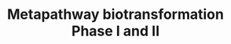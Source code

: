 ---
annotations:
- id: PW:0000857
  parent: regulatory pathway
  type: Pathway Ontology
  value: phase I biotransformation pathway
- id: PW:0000124
  parent: regulatory pathway
  type: Pathway Ontology
  value: cellular detoxification pathway
- id: PW:0000858
  parent: regulatory pathway
  type: Pathway Ontology
  value: phase II biotransformation pathway
- id: PW:0000375
  parent: regulatory pathway
  type: Pathway Ontology
  value: phase I biotransformation pathway via cytochrome P450
authors:
- Pieter Giesbertz
- Khanspers
- MaintBot
- MartijnVanIersel
- Ddigles
- DeSl
- Fehrhart
- AlexanderPico
- Egonw
citedin:
- link: PMC9377275
  title: 'Identifying Drug-Induced Liver Injury Associated With Inflammation-Drug
    and Drug-Drug Interactions in Pharmacologic Treatments for COVID-19 by Bioinformatics
    and System Biology Analyses: The Role of Pregnane X Receptor (2022)'
- link: PMC6309236
  title: Biological Pathways Leading From ANGPTL8 to Diabetes Mellitus–A Co-expression
    Network Based Analysis (2018)
- link: PMC6021444
  title: Transcriptomics analysis reveals new insights in E171-induced molecular alterations
    in a mouse model of colon cancer (2018)
description: Biotransformation is the chemical modification (or modifications) made
  by an organism on a chemical compound. If this modification ends in mineral compounds
  like CO2, NH4+, or H2O, the biotransformation is called mineralisation.  Biotransformation
  means chemical alteration of chemicals such as nutrients, amino acids, toxins, and
  drugs in the body. It is also needed to render non-polar compounds polar so that
  they are not reabsorbed in renal tubules and are excreted. Biotransformation of
  xenobiotics can dominate toxicokinetics and the metabolites may reach higher concentrations
  in organisms than their parent compounds. [https://en.wikipedia.org/wiki/Biotransformation]  Proteins
  on this pathway have targeted assays available via the [https://assays.cancer.gov/available_assays?wp_id=WP702
  CPTAC Assay Portal]
last-edited: 2019-09-12
ndex: 4a9c124d-8b62-11eb-9e72-0ac135e8bacf
organisms:
- Homo sapiens
redirect_from:
- /index.php/Pathway:WP702
- /instance/WP702
- /instance/WP702_rr106643
revision: r106643
schema-jsonld:
- '@context': https://schema.org/
  '@id': https://wikipathways.github.io/pathways/WP702.html
  '@type': Dataset
  creator:
    '@type': Organization
    name: WikiPathways
  description: Biotransformation is the chemical modification (or modifications) made
    by an organism on a chemical compound. If this modification ends in mineral compounds
    like CO2, NH4+, or H2O, the biotransformation is called mineralisation.  Biotransformation
    means chemical alteration of chemicals such as nutrients, amino acids, toxins,
    and drugs in the body. It is also needed to render non-polar compounds polar so
    that they are not reabsorbed in renal tubules and are excreted. Biotransformation
    of xenobiotics can dominate toxicokinetics and the metabolites may reach higher
    concentrations in organisms than their parent compounds. [https://en.wikipedia.org/wiki/Biotransformation]  Proteins
    on this pathway have targeted assays available via the [https://assays.cancer.gov/available_assays?wp_id=WP702
    CPTAC Assay Portal]
  keywords:
  - AKR1A1
  - AKR1B1
  - AKR1B10
  - AKR1C1
  - AKR1C2
  - AKR1C3
  - AKR1C4
  - AKR1D1
  - AKR7A2
  - AKR7A3
  - BAAT
  - CHST1
  - CHST10
  - CHST11
  - CHST12
  - CHST13
  - CHST14
  - CHST2
  - CHST3
  - CHST4
  - CHST5
  - CHST6
  - CHST7
  - CHST8
  - CHST9
  - COMT
  - CYP11A1
  - CYP11B1
  - CYP11B2
  - CYP17A1
  - CYP19A1
  - CYP1A1
  - CYP1A2
  - CYP1B1
  - CYP20A1
  - CYP21A2
  - CYP24A1
  - CYP26A1
  - CYP26B1
  - CYP26C1
  - CYP27A1
  - CYP27B1
  - CYP27C1
  - CYP2A13
  - CYP2A6
  - CYP2A7
  - CYP2B6
  - CYP2C18
  - CYP2C19
  - CYP2C8
  - CYP2C9
  - CYP2D6
  - CYP2E1
  - CYP2F1
  - CYP2J2
  - CYP2R1
  - CYP2S1
  - CYP2U1
  - CYP2W1
  - CYP39A1
  - CYP3A4
  - CYP3A43
  - CYP3A5
  - CYP3A7
  - CYP450
  - CYP46A1
  - CYP4B1
  - CYP4F11
  - CYP4F12
  - CYP4F2
  - CYP4F22
  - CYP4F3
  - CYP4F8
  - CYP4V2
  - CYP4X1
  - CYP4Z1
  - CYP51A1
  - CYP7A1
  - CYP7B1
  - CYP8B1
  - EPHX1
  - EPHX2
  - FMO1
  - FMO2
  - FMO3
  - FMO4
  - FMO5
  - GAL3ST1
  - GAL3ST2
  - GAL3ST3
  - GAL3ST4
  - GLYAT
  - GLYATL1
  - GLYATL2
  - GPX1
  - GPX2
  - GPX3
  - GPX4
  - GPX5
  - GSR
  - GSS
  - GSTA1
  - GSTA2
  - GSTA3
  - GSTA4
  - GSTA5
  - GSTCD
  - GSTK1
  - GSTM1
  - GSTM2
  - GSTM3
  - GSTM4
  - GSTM5
  - GSTO1
  - GSTO2
  - GSTP1
  - GSTT1
  - GSTT2
  - GSTT2B
  - GSTZ1
  - Glutathione transferase
  - HNMT
  - HS2ST1
  - HS3ST1
  - HS3ST2
  - HS3ST3A1
  - HS3ST3B1
  - HS3ST4
  - HS3ST5
  - HS3ST6
  - HS6ST1
  - HS6ST2
  - HS6ST3
  - INMT
  - KCNAB1
  - KCNAB2
  - KCNAB3
  - MGST1
  - MGST2
  - MGST3
  - NAT1
  - NAT10
  - NAT11
  - NAT12
  - NAT13
  - NAT14
  - NAT2
  - NAT5
  - NAT6
  - NAT8
  - NAT8L
  - NAT9
  - NDST1
  - NDST2
  - NDST3
  - NDST4
  - NNMT
  - SULT1A1
  - SULT1A2
  - SULT1A3
  - SULT1A4
  - SULT1B1
  - SULT1C1
  - SULT1C2
  - SULT1C3
  - SULT1C4
  - SULT1E1
  - SULT2A1
  - SULT2B1
  - SULT4A1
  - SULT6B1
  - TPMT
  - UGT1A1
  - UGT1A10
  - UGT1A3
  - UGT1A4
  - UGT1A5
  - UGT1A6
  - UGT1A7
  - UGT1A8
  - UGT1A9
  - UGT2A1
  - UGT2A2
  - UGT2A3
  - UGT2B11
  - UGT2B15
  - UGT2B17
  - UGT2B28
  - UGT2B4
  - UGT2B7
  license: CC0
  name: Metapathway biotransformation Phase I and II
seo: CreativeWork
title: Metapathway biotransformation Phase I and II
wpid: WP702
---